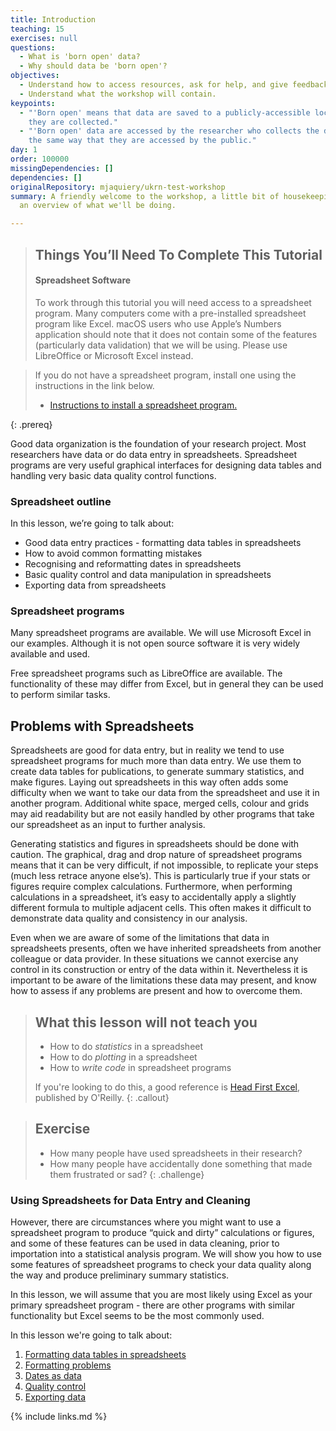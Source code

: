 ```yaml
---
title: Introduction
teaching: 15
exercises: null
questions:
  - What is 'born open' data?
  - Why should data be 'born open'?
objectives:
  - Understand how to access resources, ask for help, and give feedback.
  - Understand what the workshop will contain.
keypoints:
  - "'Born open' means that data are saved to a publicly-accessible location as
    they are collected."
  - "'Born open' data are accessed by the researcher who collects the data in
    the same way that they are accessed by the public."
day: 1
order: 100000
missingDependencies: []
dependencies: []
originalRepository: mjaquiery/ukrn-test-workshop
summary: A friendly welcome to the workshop, a little bit of housekeeping, and
  an overview of what we'll be doing.

---
```

> ## Things You’ll Need To Complete This Tutorial
> #### Spreadsheet Software
> To work through this tutorial you will need access to a spreadsheet program.
> Many computers come with a pre-installed spreadsheet program like Excel. macOS users who use Apple’s Numbers application should note that it does not contain some of the features (particularly data validation) that we will be using. Please use LibreOffice or Microsoft Excel instead.

> If you do not have a spreadsheet program, install one using the instructions
> in the link below.
> * [Instructions to install a spreadsheet program.](../setup.html)
>
{: .prereq}

Good data organization is the foundation of your research
project. Most researchers have data or do data entry in
spreadsheets. Spreadsheet programs are very useful graphical
interfaces for designing data tables and handling very basic data
quality control functions.

### Spreadsheet outline

In this lesson, we’re going to talk about:

- Good data entry practices - formatting data tables in spreadsheets
- How to avoid common formatting mistakes
- Recognising and reformatting dates in spreadsheets
- Basic quality control and data manipulation in spreadsheets
- Exporting data from spreadsheets

### Spreadsheet programs

Many spreadsheet programs are available. We will use Microsoft Excel in our examples.
Although it is not open source software it is very widely available and used.

Free spreadsheet programs such as LibreOffice are available.
The functionality of these may differ from Excel, but in general they can be used to perform similar tasks.

## Problems with Spreadsheets

Spreadsheets are good for data entry,
but in reality we tend to use spreadsheet programs for much more than data entry.
We use them to create data tables for publications,
to generate summary statistics,
and make figures.
Laying out spreadsheets in this way often adds some difficulty when we want
to take our data from the spreadsheet and use it in another program.
Additional white space, merged cells, colour and grids
may aid readability but are not easily handled by other programs
that take our spreadsheet as an input to further analysis.

Generating statistics and figures in spreadsheets should be done with caution.
The graphical, drag and drop nature of spreadsheet programs means that it can be very difficult, if not impossible, to replicate your steps (much less retrace anyone else’s).
This is particularly true if your stats or figures require complex calculations.
Furthermore, when performing calculations in a spreadsheet, it’s easy to accidentally apply a slightly different formula to multiple adjacent cells.
This often makes it difficult to demonstrate data quality and consistency in our analysis.

Even when we are aware of some of the limitations that data in spreadsheets presents,
often we have inherited spreadsheets from another colleague or data provider.
In these situations we cannot exercise any control in its construction
or entry of the data within it.
Nevertheless it is important to be aware of the limitations these data may present, and know how to assess if any problems are present and how to overcome them.

> ## What this lesson will not teach you
>
> - How to do *statistics* in a spreadsheet
> - How to do *plotting* in a spreadsheet
> - How to *write code* in spreadsheet programs
>
> If you're looking to do this, a good reference is
> [Head First Excel](https://www.amazon.com/Head-First-Excel-learners-spreadsheets/dp/0596807694/ref=sr_1_1?ie=UTF8&qid=1491594584&sr=8-1&keywords=head+first+excel), published by O'Reilly.
{: .callout}

> ## Exercise
> - How many people have used spreadsheets in their research?
> - How many people have accidentally done something that made them
> frustrated or sad?
{: .challenge}


### Using Spreadsheets for Data Entry and Cleaning

However, there are circumstances where you might want to use a spreadsheet
program to produce “quick and dirty” calculations or figures, and some of
these features can be used in data cleaning, prior to importation into a
statistical analysis program. We will show you how to use some features of
spreadsheet programs to check your data quality along the way and produce
preliminary summary statistics.

In this lesson, we will assume that you are most likely using Excel as
your primary spreadsheet program - there are other programs with similar functionality but Excel seems
to be the most commonly used.

In this lesson we're going to talk about:

1. [Formatting data tables in spreadsheets](../01-format-data/)
2. [Formatting problems](../02-common-mistakes/)
3. [Dates as data](../03-dates-as-data/)
4. [Quality control](../04-quality-assurance/)
5. [Exporting data](../05-exporting-data/)

{% include links.md %}
